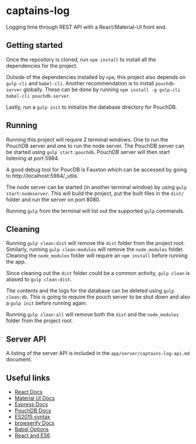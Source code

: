 # captains-log
Logging time through REST API with a React/Material-UI front end.

## Getting started

Once the repository is cloned, run `npm install` to install all the dependencies for the project.

Outside of the dependencies installed by `npm`, this project also depends on `gulp-cli` and `babel-cli`. Another recommendation is to install `pouchdb-server` globally. These can be done by running `npm install -g gulp-cli babel-cli pouchdb-server`.

Lastly, run a `gulp init` to initialize the database directory for PouchDB.

## Running

Running this project will require 2 terminal windows. One to run the PouchDB server and one to run the node server. The PouchDB server can be started using `gulp start:pouchdb`. PouchDB server will then start listening at port 5984.

A good debug tool for PoucDB is Fauxton which can be accessed by going to http://localhost:5984/_utils.

The node server can be started (in another terminal window) by using `gulp start:nodeserver`. This will build the project, put the built files in the `dist/` folder and run the server on port 8080.

Running `gulp` from the terminal will list out the supported `gulp` commands.

## Cleaning

Running `gulp clean:dist` will remove the `dist` folder from the project root. Similarly, running `gulp clean:modules` will remove the `node_modules` folder. Cleaning the `node_modules` folder will require an `npm install` before running the app.

Since cleaning out the `dist` folder could be a common activity, `gulp clean` is aliased to `gulp clean:dist`.

The contents and the logs for the database can be deleted using `gulp clean:db`. This is going to require the pouch server to be shut down and also a `gulp init` before running again.

Running `gulp clean:all` will remove both the `dist` and the `node_modules` folder from the project root.

## Server API

A listing of the server API is included in the `app/server/captains-log-api.md` document.

## Useful links
* [React Docs](https://facebook.github.io/react/docs/getting-started.html)
* [Material UI Docs](http://www.material-ui.com/#/)
* [Express Docs](http://expressjs.com/en/4x/api.html)
* [PouchDB Docs](http://pouchdb.com/api.html)
* [ES2015 syntax](https://babeljs.io/docs/learn-es2015/)
* [browserify Docs](https://github.com/substack/node-browserify#usage)
* [Babel Options](https://babeljs.io/docs/usage/options/)
* [React and ES6](http://egorsmirnov.me/2015/05/22/react-and-es6-part1.html)
